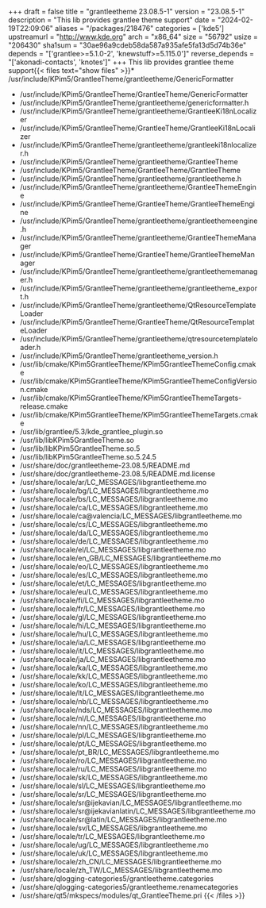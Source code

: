 +++
draft = false
title = "grantleetheme 23.08.5-1"
version = "23.08.5-1"
description = "This lib provides grantlee theme support"
date = "2024-02-19T22:09:06"
aliases = "/packages/218476"
categories = ['kde5']
upstreamurl = "http://www.kde.org"
arch = "x86_64"
size = "56792"
usize = "206430"
sha1sum = "30ae96a9cdeb58da587a935afe5fa13d5d74b36e"
depends = "['grantlee>=5.1.0-2', 'knewstuff>=5.115.0']"
reverse_depends = "['akonadi-contacts', 'knotes']"
+++
This lib provides grantlee theme support{{< files text="show files" >}}* /usr/include/KPim5/GrantleeTheme/grantleetheme/GenericFormatter
* /usr/include/KPim5/GrantleeTheme/GrantleeTheme/GenericFormatter
* /usr/include/KPim5/GrantleeTheme/grantleetheme/genericformatter.h
* /usr/include/KPim5/GrantleeTheme/grantleetheme/GrantleeKi18nLocalizer
* /usr/include/KPim5/GrantleeTheme/GrantleeTheme/GrantleeKi18nLocalizer
* /usr/include/KPim5/GrantleeTheme/grantleetheme/grantleeki18nlocalizer.h
* /usr/include/KPim5/GrantleeTheme/grantleetheme/GrantleeTheme
* /usr/include/KPim5/GrantleeTheme/GrantleeTheme/GrantleeTheme
* /usr/include/KPim5/GrantleeTheme/grantleetheme/grantleetheme.h
* /usr/include/KPim5/GrantleeTheme/grantleetheme/GrantleeThemeEngine
* /usr/include/KPim5/GrantleeTheme/GrantleeTheme/GrantleeThemeEngine
* /usr/include/KPim5/GrantleeTheme/grantleetheme/grantleethemeengine.h
* /usr/include/KPim5/GrantleeTheme/grantleetheme/GrantleeThemeManager
* /usr/include/KPim5/GrantleeTheme/GrantleeTheme/GrantleeThemeManager
* /usr/include/KPim5/GrantleeTheme/grantleetheme/grantleethememanager.h
* /usr/include/KPim5/GrantleeTheme/grantleetheme/grantleetheme_export.h
* /usr/include/KPim5/GrantleeTheme/grantleetheme/QtResourceTemplateLoader
* /usr/include/KPim5/GrantleeTheme/GrantleeTheme/QtResourceTemplateLoader
* /usr/include/KPim5/GrantleeTheme/grantleetheme/qtresourcetemplateloader.h
* /usr/include/KPim5/GrantleeTheme/grantleetheme_version.h
* /usr/lib/cmake/KPim5GrantleeTheme/KPim5GrantleeThemeConfig.cmake
* /usr/lib/cmake/KPim5GrantleeTheme/KPim5GrantleeThemeConfigVersion.cmake
* /usr/lib/cmake/KPim5GrantleeTheme/KPim5GrantleeThemeTargets-release.cmake
* /usr/lib/cmake/KPim5GrantleeTheme/KPim5GrantleeThemeTargets.cmake
* /usr/lib/grantlee/5.3/kde_grantlee_plugin.so
* /usr/lib/libKPim5GrantleeTheme.so
* /usr/lib/libKPim5GrantleeTheme.so.5
* /usr/lib/libKPim5GrantleeTheme.so.5.24.5
* /usr/share/doc/grantleetheme-23.08.5/README.md
* /usr/share/doc/grantleetheme-23.08.5/README.md.license
* /usr/share/locale/ar/LC_MESSAGES/libgrantleetheme.mo
* /usr/share/locale/bg/LC_MESSAGES/libgrantleetheme.mo
* /usr/share/locale/bs/LC_MESSAGES/libgrantleetheme.mo
* /usr/share/locale/ca/LC_MESSAGES/libgrantleetheme.mo
* /usr/share/locale/ca@valencia/LC_MESSAGES/libgrantleetheme.mo
* /usr/share/locale/cs/LC_MESSAGES/libgrantleetheme.mo
* /usr/share/locale/da/LC_MESSAGES/libgrantleetheme.mo
* /usr/share/locale/de/LC_MESSAGES/libgrantleetheme.mo
* /usr/share/locale/el/LC_MESSAGES/libgrantleetheme.mo
* /usr/share/locale/en_GB/LC_MESSAGES/libgrantleetheme.mo
* /usr/share/locale/eo/LC_MESSAGES/libgrantleetheme.mo
* /usr/share/locale/es/LC_MESSAGES/libgrantleetheme.mo
* /usr/share/locale/et/LC_MESSAGES/libgrantleetheme.mo
* /usr/share/locale/eu/LC_MESSAGES/libgrantleetheme.mo
* /usr/share/locale/fi/LC_MESSAGES/libgrantleetheme.mo
* /usr/share/locale/fr/LC_MESSAGES/libgrantleetheme.mo
* /usr/share/locale/gl/LC_MESSAGES/libgrantleetheme.mo
* /usr/share/locale/hi/LC_MESSAGES/libgrantleetheme.mo
* /usr/share/locale/hu/LC_MESSAGES/libgrantleetheme.mo
* /usr/share/locale/ia/LC_MESSAGES/libgrantleetheme.mo
* /usr/share/locale/it/LC_MESSAGES/libgrantleetheme.mo
* /usr/share/locale/ja/LC_MESSAGES/libgrantleetheme.mo
* /usr/share/locale/ka/LC_MESSAGES/libgrantleetheme.mo
* /usr/share/locale/kk/LC_MESSAGES/libgrantleetheme.mo
* /usr/share/locale/ko/LC_MESSAGES/libgrantleetheme.mo
* /usr/share/locale/lt/LC_MESSAGES/libgrantleetheme.mo
* /usr/share/locale/nb/LC_MESSAGES/libgrantleetheme.mo
* /usr/share/locale/nds/LC_MESSAGES/libgrantleetheme.mo
* /usr/share/locale/nl/LC_MESSAGES/libgrantleetheme.mo
* /usr/share/locale/nn/LC_MESSAGES/libgrantleetheme.mo
* /usr/share/locale/pl/LC_MESSAGES/libgrantleetheme.mo
* /usr/share/locale/pt/LC_MESSAGES/libgrantleetheme.mo
* /usr/share/locale/pt_BR/LC_MESSAGES/libgrantleetheme.mo
* /usr/share/locale/ro/LC_MESSAGES/libgrantleetheme.mo
* /usr/share/locale/ru/LC_MESSAGES/libgrantleetheme.mo
* /usr/share/locale/sk/LC_MESSAGES/libgrantleetheme.mo
* /usr/share/locale/sl/LC_MESSAGES/libgrantleetheme.mo
* /usr/share/locale/sr/LC_MESSAGES/libgrantleetheme.mo
* /usr/share/locale/sr@ijekavian/LC_MESSAGES/libgrantleetheme.mo
* /usr/share/locale/sr@ijekavianlatin/LC_MESSAGES/libgrantleetheme.mo
* /usr/share/locale/sr@latin/LC_MESSAGES/libgrantleetheme.mo
* /usr/share/locale/sv/LC_MESSAGES/libgrantleetheme.mo
* /usr/share/locale/tr/LC_MESSAGES/libgrantleetheme.mo
* /usr/share/locale/ug/LC_MESSAGES/libgrantleetheme.mo
* /usr/share/locale/uk/LC_MESSAGES/libgrantleetheme.mo
* /usr/share/locale/zh_CN/LC_MESSAGES/libgrantleetheme.mo
* /usr/share/locale/zh_TW/LC_MESSAGES/libgrantleetheme.mo
* /usr/share/qlogging-categories5/grantleetheme.categories
* /usr/share/qlogging-categories5/grantleetheme.renamecategories
* /usr/share/qt5/mkspecs/modules/qt_GrantleeTheme.pri
{{< /files >}}